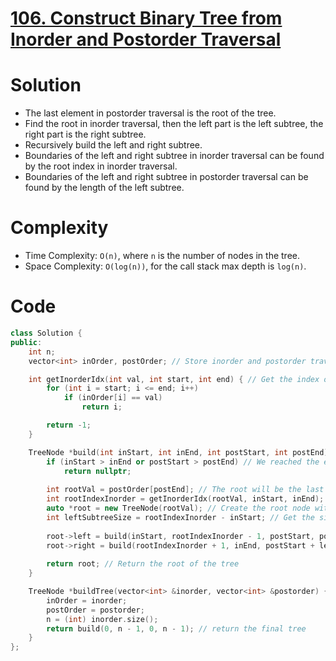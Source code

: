 # [106. Construct Binary Tree from Inorder and Postorder Traversal](https://leetcode.com/problems/construct-binary-tree-from-inorder-and-postorder-traversal/)

# Solution
- The last element in postorder traversal is the root of the tree.
- Find the root in inorder traversal, then the left part is the left subtree, the right part is the right subtree.
- Recursively build the left and right subtree.
- Boundaries of the left and right subtree in inorder traversal can be found by the root index in inorder traversal.
- Boundaries of the left and right subtree in postorder traversal can be found by the length of the left subtree.

# Complexity
- Time Complexity: `O(n)`, where `n` is the number of nodes in the tree.
- Space Complexity: `O(log(n))`, for the call stack max depth is `log(n)`.

# Code
```cpp
class Solution {
public:
    int n;
    vector<int> inOrder, postOrder; // Store inorder and postorder traversal of the tree in global variables

    int getInorderIdx(int val, int start, int end) { // Get the index of a value in the inorder traversal vector
        for (int i = start; i <= end; i++)
            if (inOrder[i] == val)
                return i;

        return -1;
    }

    TreeNode *build(int inStart, int inEnd, int postStart, int postEnd) {
        if (inStart > inEnd or postStart > postEnd) // We reached the end of the tree
            return nullptr;
        
        int rootVal = postOrder[postEnd]; // The root will be the last element in the postorder traversal
        int rootIndexInorder = getInorderIdx(rootVal, inStart, inEnd); // Get the index of the root in the inorder traversal
        auto *root = new TreeNode(rootVal); // Create the root node with the value of the root
        int leftSubtreeSize = rootIndexInorder - inStart; // Get the size of the left subtree
        
        root->left = build(inStart, rootIndexInorder - 1, postStart, postStart + leftSubtreeSize - 1); // Build the left subtree after updating the pointers
        root->right = build(rootIndexInorder + 1, inEnd, postStart + leftSubtreeSize, postEnd - 1); // Build the right subtree after updating the pointers
        
        return root; // Return the root of the tree
    }

    TreeNode *buildTree(vector<int> &inorder, vector<int> &postorder) {
        inOrder = inorder;
        postOrder = postorder;
        n = (int) inorder.size();
        return build(0, n - 1, 0, n - 1); // return the final tree
    }
};
```